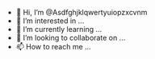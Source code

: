 - 👋 Hi, I’m @Asdfghjklqwertyuiopzxcvnm
- 👀 I’m interested in ...
- 🌱 I’m currently learning ...
- 💞️ I’m looking to collaborate on ...
- 📫 How to reach me ...

<!---
Asdfghjklqwertyuiopzxcvnm/Asdfghjklqwertyuiopzxcvnm is a ✨ special ✨ repository because its `README.md` (this file) appears on your GitHub profile.
You can click the Preview link to take a look at your changes.
--->
